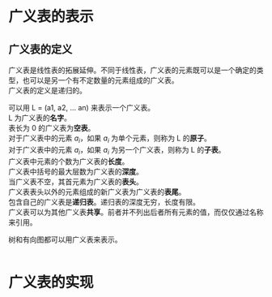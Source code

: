 # 广义表的表示

## 广义表的定义

广义表是线性表的拓展延伸。不同于线性表，广义表的元素既可以是一个确定的类型，也可以是另一个有不定数量的元素组成的广义表。  
广义表的定义是递归的。

可以用 L = (a1, a2, ... an) 来表示一个广义表。   
L 为广义表的**名字**。  
表长为 0 的广义表为**空表**。  
对于广义表中的元素 $a_i$，如果 $a_i$ 为单个元素，则称为 L 的**原子**。  
对于广义表中的元素 $a_i$，如果 $a_i$ 为另一个广义表，则称为 L 的**子表**。  
广义表中元素的个数为广义表的**长度**。  
广义表中括号的最大层数为广义表的**深度**。  
当广义表不空，其首元素为广义表的**表头**。  
广义表表头以外的元素组成的新广义表为广义表的**表尾**。  
包含自己的广义表是**递归表**。递归表的深度无穷，长度有限。  
广义表可以为其他广义表**共享**。前者并不列出后者所有元素的值，而仅仅通过名称来引用。

树和有向图都可以用广义表来表示。

```cpp

```

# 广义表的实现
